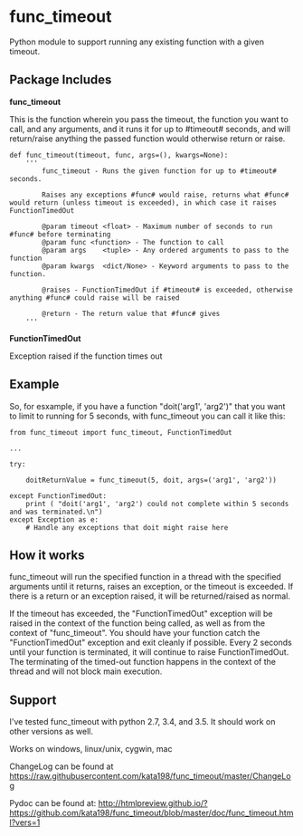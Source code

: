 # func\_timeout
Python module to support running any existing function with a given timeout.


Package Includes
----------------

**func\_timeout**

This is the function wherein you pass the timeout, the function you want to call, and any arguments, and it runs it for up to #timeout# seconds, and will return/raise anything the passed function would otherwise return or raise.

	def func_timeout(timeout, func, args=(), kwargs=None):
		'''
			func_timeout - Runs the given function for up to #timeout# seconds.

			Raises any exceptions #func# would raise, returns what #func# would return (unless timeout is exceeded), in which case it raises FunctionTimedOut

			@param timeout <float> - Maximum number of seconds to run #func# before terminating
			@param func <function> - The function to call
			@param args    <tuple> - Any ordered arguments to pass to the function
			@param kwargs  <dict/None> - Keyword arguments to pass to the function.

			@raises - FunctionTimedOut if #timeout# is exceeded, otherwise anything #func# could raise will be raised

			@return - The return value that #func# gives
		'''

**FunctionTimedOut**

Exception raised if the function times out


Example
-------
So, for esxample, if you have a function "doit('arg1', 'arg2')" that you want to limit to running for 5 seconds, with func\_timeout you can call it like this:


	from func_timeout import func_timeout, FunctionTimedOut

	...

	try:

		doitReturnValue = func_timeout(5, doit, args=('arg1', 'arg2'))

	except FunctionTimedOut:
		print ( "doit('arg1', 'arg2') could not complete within 5 seconds and was terminated.\n")
	except Exception as e:
		# Handle any exceptions that doit might raise here


How it works
------------

func\_timeout will run the specified function in a thread with the specified arguments until it returns, raises an exception, or the timeout is exceeded.
If there is a return or an exception raised, it will be returned/raised as normal.

If the timeout has exceeded, the "FunctionTimedOut" exception will be raised in the context of the function being called, as well as from the context of "func\_timeout". You should have your function catch the "FunctionTimedOut" exception and exit cleanly if possible. Every 2 seconds until your function is terminated, it will continue to raise FunctionTimedOut. The terminating of the timed-out function happens in the context of the thread and will not block main execution.

Support
-------

I've tested func\_timeout with python 2.7, 3.4, and 3.5. It should work on other versions as well.

Works on windows, linux/unix, cygwin, mac

ChangeLog can be found at https://raw.githubusercontent.com/kata198/func_timeout/master/ChangeLog 

Pydoc can be found at: http://htmlpreview.github.io/?https://github.com/kata198/func_timeout/blob/master/doc/func_timeout.html?vers=1

